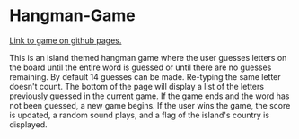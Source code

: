 # Hangman-Game

[Link to game on github pages.](https://krieg2.github.io/Hangman-Game)

This is an island themed hangman game where the user guesses letters on the board until the entire word is guessed or until there are no guesses remaining. By default 14 guesses can be made. Re-typing the same letter doesn't count. The bottom of the page will display a list of the letters previously guessed in the current game. If the game ends and the word has not been guessed, a new game begins. If the user wins the game, the score is updated, a random sound plays, and a flag of the island's country is displayed.